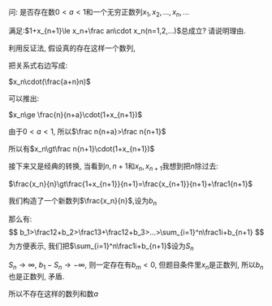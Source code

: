 问: 是否存在数$0<a<1$和一个无穷正数列$x_1,x_2,...,x_n,...$
<script 
  src="https://cdn.bootcss.com/mathjax/2.7.5/MathJax.js?config=TeX-MML-AM_CHTML"></script>
满足:$1+x_{n+1}\le x_n+\frac an\cdot x_n(n=1,2,...)$总成立? 请说明理由.

利用反证法, 假设真的存在这样一个数列,

把关系式右边写成:

$x_n\cdot(\frac{a+n}n)$

可以推出:

$x_n\ge \frac{n}{n+a}\cdot(1+x_{n+1})$

由于$0<a<1$, 所以$\frac n{n+a}>\frac n{n+1}$

所以有$x_n\gt\frac n{n+1}\cdot(1+x_{n+1})$

接下来又是经典的转换, 当看到$n,n+1$和$x_n,x_{n+1}$我想到把$n$除过去:

$\frac{x_n}{n}\gt\frac{1+x_{n+1}}{n+1}=\frac{x_{n+1}}{n+1}+\frac1{n+1}$

我们构造了一个新数列$\frac{x_n}{n}$,设为$b_n$

那么有:
$$
b_1>\frac12+b_2>\frac13+\frac12+b_3>...>\sum_{i=1}^n\frac1i+b_{n+1}
$$
为方便表示, 我们把$\sum_{i=1}^n\frac1i+b_{n+1}$设为$S_n$

$S_n\to\infty$, $b_1-S_n\to-\infty$, 则一定存在有$b_{m}<0$, 但题目条件里$x_n$是正数列, 所以$b_n$也是正数列, 矛盾.

所以不存在这样的数列和数$a$